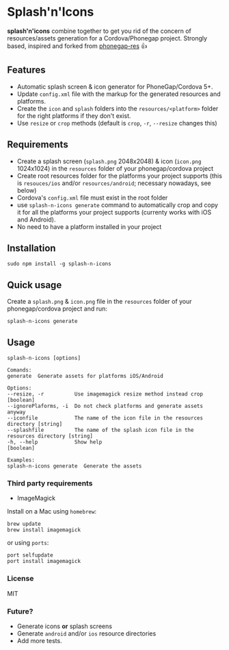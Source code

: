 # Splash'n'Icons

__splash'n'icons__ combine together to get you rid of the concern of resources/assets generation for a Cordova/Phonegap project.
Strongly based, inspired and forked from [phonegap-res](https://github.com/macdonaldr93/phonegap-res) :+1:

## Features
- Automatic splash screen & icon generator for PhoneGap/Cordova 5+.
- Update `config.xml` file with the markup for the generated resources and platforms.
- Create the `icon` and `splash` folders into the `resources/<platform>` folder for the right platforms if they don't exist.
- Use `resize` or `crop` methods (default is `crop`, `-r`, `--resize` changes this)

## Requirements
- Create a splash screen (`splash.png` 2048x2048) & icon (`icon.png` 1024x1024) in the `resources` folder of your phonegap/cordova project
- Create root resources folder for the platforms your project supports (this is `resouces/ios` and/or `resources/android`; necessary nowadays, see below)
- Cordova's `config.xml` file must exist in the root folder
- use `splash-n-icons generate` command to automatically crop and copy it for all the platforms your project supports (currenty works with iOS and Android).
- No need to have a platform installed in your project


## Installation

    sudo npm install -g splash-n-icons

## Quick usage

Create a ```splash.png``` & ```icon.png``` file in the `resources` folder of your phonegap/cordova project and run:

    splash-n-icons generate

## Usage

    splash-n-icons [options]

    Comands:
    generate  Generate assets for platforms iOS/Android

    Options:
    --resize, -r          Use imagemagick resize method instead crop     [boolean]
    --ignorePlaforms, -i  Do not check platforms and generate assets anyway
    --iconfile            The name of the icon file in the resources directory [string]
    --splashfile          The name of the splash icon file in the resources directory [string]
    -h, --help            Show help                                  [boolean]

    Examples:
    splash-n-icons generate  Generate the assets

### Third party requirements

- ImageMagick

Install on a Mac using `homebrew`:

    brew update
    brew install imagemagick
or using `ports`:
	
	port selfupdate
	port install imagemagick
	
### License

MIT

### Future?
- Generate icons __or__ splash screens
- Generate `android` and/or `ios` resource directories
- Add more tests.
